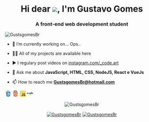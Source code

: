 <h1 align="center">Hi dear <img src="https://raw.githubusercontent.com/kaueMarques/kaueMarques/master/hi.gif" width="30px">, I'm Gustavo Gomes</h1>
<h3 align="center">A front-end web development student</h3>
<p align="left"> <img src="https://komarev.com/ghpvc/?username=GustsgomesBr" alt="GustsgomesBr" /> </p>

- 🔭 I’m currently working on... Ops..

- 👨‍💻 All of my projects are available here

- ▶️ I regulary post videos on [instagram.com/_code.art](https://instagram.com/_code.art)

- 💬 Ask me about **JavaScript, HTML, CSS, NodeJS, React e VueJs**

- 📫 How to reach me **GustsgomesBr@hotmail.com**

<p align="left">

<img src="https://raw.githubusercontent.com/devicons/devicon/master/icons/css3/css3-plain-wordmark.svg" alt="css3"  width="20" height="20"/>
<img src="https://raw.githubusercontent.com/devicons/devicon/master/icons/html5/html5-original-wordmark.svg" alt="html5"  width="20" height="20"/>
<img src="https://raw.githubusercontent.com/devicons/devicon/master/icons/javascript/javascript-original.svg" alt="javascript" width="20" height="20"/>
<img src="https://raw.githubusercontent.com/devicons/devicon/master/icons/nodejs/nodejs-original-wordmark.svg" alt="nodejs" width="20" height="20"/></p><p align="center">
<img src="https://github-readme-stats.vercel.app/api?username=GustsgomesBr&show_icons=true" alt="GustsgomesBr"/> 
</p>

<p align="center">
<a href="https://www.linkedin.com/in/gustavo-da-silva-gomes-0b3b00194/" target="blank"><img align="center" src="https://cdn.jsdelivr.net/npm/simple-icons@3.0.1/icons/linkedin.svg" alt="GustsgomesBr" height="20" width="20" /></a>
<a href="https://instagram.com/_code.art" target="blank"><img align="center" src="https://cdn.jsdelivr.net/npm/simple-icons@3.0.1/icons/instagram.svg" alt="GustsgomesBr" height="20" width="20" /></a>
</p>
